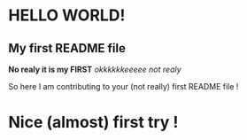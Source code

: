 # HELLO WORLD! ##
## My first README file ##
**No realy it is my FIRST**
*okkkkkkeeeee not realy*

So here I am contributing to your (not really) first README file !
# Nice (almost) first try !

